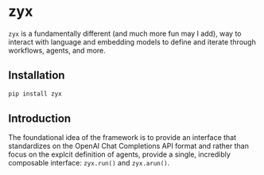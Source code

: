 # zyx

`zyx` is a fundamentally different (and much more fun may I add), way to interact with language and
embedding models to define and iterate through workflows, agents, and more.

## Installation

```bash
pip install zyx
```

## Introduction

The foundational idea of the framework is to provide an interface that standardizes on the OpenAI
Chat Completions API format and rather than focus on the explcit definition of agents, provide a
single, incredibly composable interface: `zyx.run()` and `zyx.arun()`.